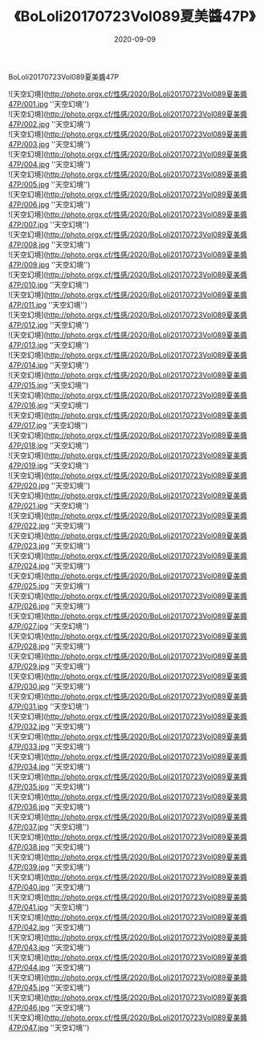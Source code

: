 ﻿---
layout: post
title: 《BoLoli20170723Vol089夏美醬47P》
date: 2020-09-09
img: http://photo.orgx.cf/性感/2020/BoLoli20170723Vol089夏美醬47P/000.jpg
tags: [美女,性感,泳衣]
---

BoLoli20170723Vol089夏美醬47P



![天空幻境](http://photo.orgx.cf/性感/2020/BoLoli20170723Vol089夏美醬47P/001.jpg ''天空幻境'')<br>
![天空幻境](http://photo.orgx.cf/性感/2020/BoLoli20170723Vol089夏美醬47P/002.jpg ''天空幻境'')<br>
![天空幻境](http://photo.orgx.cf/性感/2020/BoLoli20170723Vol089夏美醬47P/003.jpg ''天空幻境'')<br>
![天空幻境](http://photo.orgx.cf/性感/2020/BoLoli20170723Vol089夏美醬47P/004.jpg ''天空幻境'')<br>
![天空幻境](http://photo.orgx.cf/性感/2020/BoLoli20170723Vol089夏美醬47P/005.jpg ''天空幻境'')<br>
![天空幻境](http://photo.orgx.cf/性感/2020/BoLoli20170723Vol089夏美醬47P/006.jpg ''天空幻境'')<br>
![天空幻境](http://photo.orgx.cf/性感/2020/BoLoli20170723Vol089夏美醬47P/007.jpg ''天空幻境'')<br>
![天空幻境](http://photo.orgx.cf/性感/2020/BoLoli20170723Vol089夏美醬47P/008.jpg ''天空幻境'')<br>
![天空幻境](http://photo.orgx.cf/性感/2020/BoLoli20170723Vol089夏美醬47P/009.jpg ''天空幻境'')<br>
![天空幻境](http://photo.orgx.cf/性感/2020/BoLoli20170723Vol089夏美醬47P/010.jpg ''天空幻境'')<br>
![天空幻境](http://photo.orgx.cf/性感/2020/BoLoli20170723Vol089夏美醬47P/011.jpg ''天空幻境'')<br>
![天空幻境](http://photo.orgx.cf/性感/2020/BoLoli20170723Vol089夏美醬47P/012.jpg ''天空幻境'')<br>
![天空幻境](http://photo.orgx.cf/性感/2020/BoLoli20170723Vol089夏美醬47P/013.jpg ''天空幻境'')<br>
![天空幻境](http://photo.orgx.cf/性感/2020/BoLoli20170723Vol089夏美醬47P/014.jpg ''天空幻境'')<br>
![天空幻境](http://photo.orgx.cf/性感/2020/BoLoli20170723Vol089夏美醬47P/015.jpg ''天空幻境'')<br>
![天空幻境](http://photo.orgx.cf/性感/2020/BoLoli20170723Vol089夏美醬47P/016.jpg ''天空幻境'')<br>
![天空幻境](http://photo.orgx.cf/性感/2020/BoLoli20170723Vol089夏美醬47P/017.jpg ''天空幻境'')<br>
![天空幻境](http://photo.orgx.cf/性感/2020/BoLoli20170723Vol089夏美醬47P/018.jpg ''天空幻境'')<br>
![天空幻境](http://photo.orgx.cf/性感/2020/BoLoli20170723Vol089夏美醬47P/019.jpg ''天空幻境'')<br>
![天空幻境](http://photo.orgx.cf/性感/2020/BoLoli20170723Vol089夏美醬47P/020.jpg ''天空幻境'')<br>
![天空幻境](http://photo.orgx.cf/性感/2020/BoLoli20170723Vol089夏美醬47P/021.jpg ''天空幻境'')<br>
![天空幻境](http://photo.orgx.cf/性感/2020/BoLoli20170723Vol089夏美醬47P/022.jpg ''天空幻境'')<br>
![天空幻境](http://photo.orgx.cf/性感/2020/BoLoli20170723Vol089夏美醬47P/023.jpg ''天空幻境'')<br>
![天空幻境](http://photo.orgx.cf/性感/2020/BoLoli20170723Vol089夏美醬47P/024.jpg ''天空幻境'')<br>
![天空幻境](http://photo.orgx.cf/性感/2020/BoLoli20170723Vol089夏美醬47P/025.jpg ''天空幻境'')<br>
![天空幻境](http://photo.orgx.cf/性感/2020/BoLoli20170723Vol089夏美醬47P/026.jpg ''天空幻境'')<br>
![天空幻境](http://photo.orgx.cf/性感/2020/BoLoli20170723Vol089夏美醬47P/027.jpg ''天空幻境'')<br>
![天空幻境](http://photo.orgx.cf/性感/2020/BoLoli20170723Vol089夏美醬47P/028.jpg ''天空幻境'')<br>
![天空幻境](http://photo.orgx.cf/性感/2020/BoLoli20170723Vol089夏美醬47P/029.jpg ''天空幻境'')<br>
![天空幻境](http://photo.orgx.cf/性感/2020/BoLoli20170723Vol089夏美醬47P/030.jpg ''天空幻境'')<br>
![天空幻境](http://photo.orgx.cf/性感/2020/BoLoli20170723Vol089夏美醬47P/031.jpg ''天空幻境'')<br>
![天空幻境](http://photo.orgx.cf/性感/2020/BoLoli20170723Vol089夏美醬47P/032.jpg ''天空幻境'')<br>
![天空幻境](http://photo.orgx.cf/性感/2020/BoLoli20170723Vol089夏美醬47P/033.jpg ''天空幻境'')<br>
![天空幻境](http://photo.orgx.cf/性感/2020/BoLoli20170723Vol089夏美醬47P/034.jpg ''天空幻境'')<br>
![天空幻境](http://photo.orgx.cf/性感/2020/BoLoli20170723Vol089夏美醬47P/035.jpg ''天空幻境'')<br>
![天空幻境](http://photo.orgx.cf/性感/2020/BoLoli20170723Vol089夏美醬47P/036.jpg ''天空幻境'')<br>
![天空幻境](http://photo.orgx.cf/性感/2020/BoLoli20170723Vol089夏美醬47P/037.jpg ''天空幻境'')<br>
![天空幻境](http://photo.orgx.cf/性感/2020/BoLoli20170723Vol089夏美醬47P/038.jpg ''天空幻境'')<br>
![天空幻境](http://photo.orgx.cf/性感/2020/BoLoli20170723Vol089夏美醬47P/039.jpg ''天空幻境'')<br>
![天空幻境](http://photo.orgx.cf/性感/2020/BoLoli20170723Vol089夏美醬47P/040.jpg ''天空幻境'')<br>
![天空幻境](http://photo.orgx.cf/性感/2020/BoLoli20170723Vol089夏美醬47P/041.jpg ''天空幻境'')<br>
![天空幻境](http://photo.orgx.cf/性感/2020/BoLoli20170723Vol089夏美醬47P/042.jpg ''天空幻境'')<br>
![天空幻境](http://photo.orgx.cf/性感/2020/BoLoli20170723Vol089夏美醬47P/043.jpg ''天空幻境'')<br>
![天空幻境](http://photo.orgx.cf/性感/2020/BoLoli20170723Vol089夏美醬47P/044.jpg ''天空幻境'')<br>
![天空幻境](http://photo.orgx.cf/性感/2020/BoLoli20170723Vol089夏美醬47P/045.jpg ''天空幻境'')<br>
![天空幻境](http://photo.orgx.cf/性感/2020/BoLoli20170723Vol089夏美醬47P/046.jpg ''天空幻境'')<br>
![天空幻境](http://photo.orgx.cf/性感/2020/BoLoli20170723Vol089夏美醬47P/047.jpg ''天空幻境'')<br>